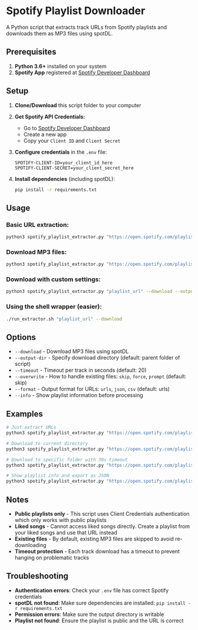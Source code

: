 # Spotify Playlist Downloader

A Python script that extracts track URLs from Spotify playlists and downloads them as MP3 files using spotDL.

## Prerequisites

1. **Python 3.6+** installed on your system
2. **Spotify App** registered at [Spotify Developer Dashboard](https://developer.spotify.com/dashboard)

## Setup

1. **Clone/Download** this script folder to your computer

2. **Get Spotify API Credentials:**
   - Go to [Spotify Developer Dashboard](https://developer.spotify.com/dashboard)
   - Create a new app
   - Copy your `Client ID` and `Client Secret`

3. **Configure credentials** in the `.env` file:
   ```
   SPOTIFY-CLIENT-ID=your_client_id_here
   SPOTIFY-CLIENT-SECRET=your_client_secret_here
   ```

4. **Install dependencies** (including spotDL):
   ```bash
   pip install -r requirements.txt
   ```

## Usage

### Basic URL extraction:
```bash
python3 spotify_playlist_extractor.py "https://open.spotify.com/playlist/PLAYLIST_ID"
```

### Download MP3 files:
```bash
python3 spotify_playlist_extractor.py "https://open.spotify.com/playlist/PLAYLIST_ID" --download
```

### Download with custom settings:
```bash
python3 spotify_playlist_extractor.py "playlist_url" --download --output-dir ~/Music/MyPlaylist --timeout 30
```

### Using the shell wrapper (easier):
```bash
./run_extractor.sh "playlist_url" --download
```

## Options

- `--download` - Download MP3 files using spotDL
- `--output-dir` - Specify download directory (default: parent folder of script)
- `--timeout` - Timeout per track in seconds (default: 20)
- `--overwrite` - How to handle existing files: `skip`, `force`, `prompt` (default: skip)
- `--format` - Output format for URLs: `urls`, `json`, `csv` (default: urls)
- `--info` - Show playlist information before processing

## Examples

```bash
# Just extract URLs
python3 spotify_playlist_extractor.py "https://open.spotify.com/playlist/37i9dQZF1DXcBWIGoYBM5M"

# Download to current directory  
python3 spotify_playlist_extractor.py "https://open.spotify.com/playlist/37i9dQZF1DXcBWIGoYBM5M" --download

# Download to specific folder with 30s timeout
python3 spotify_playlist_extractor.py "https://open.spotify.com/playlist/37i9dQZF1DXcBWIGoYBM5M" --download --output-dir ~/Music/DJ --timeout 30

# Show playlist info and export as JSON
python3 spotify_playlist_extractor.py "https://open.spotify.com/playlist/37i9dQZF1DXcBWIGoYBM5M" --info --format json
```

## Notes

- **Public playlists only** - This script uses Client Credentials authentication which only works with public playlists
- **Liked songs** - Cannot access liked songs directly. Create a playlist from your liked songs and use that URL instead
- **Existing files** - By default, existing MP3 files are skipped to avoid re-downloading
- **Timeout protection** - Each track download has a timeout to prevent hanging on problematic tracks

## Troubleshooting

- **Authentication errors**: Check your `.env` file has correct Spotify credentials
- **spotDL not found**: Make sure dependencies are installed: `pip install -r requirements.txt`
- **Permission errors**: Make sure the output directory is writable
- **Playlist not found**: Ensure the playlist is public and the URL is correct
